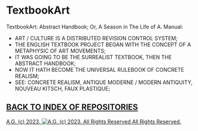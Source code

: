 TextbookArt
===========

TextbookArt: Abstract Handbook; Or, A Season in The Life of A. Manual:
* ART / CULTURE IS A DISTRIBUTED REVISION CONTROL SYSTEM;
* THE ENGLISH TEXTBOOK PROJECT BEGAN WITH THE CONCEPT OF A METAPHYSIC OF ART MOVEMENTS;
* IT WAS GOING TO BE THE SURREALIST TEXTBOOK, THEN THE ABSTRACT HANDBOOK;
* NOW IT HATH BECOME THE UNIVERSAL RULEBOOK OF CONCRETE REALISM;
* SEE: CONCRETE REALISM, ANTIQUE MODERNE / MODERN ANTIQUITY, NOUVEAU KITSCH, FAUX PLASTIQUE;

## [BACK TO INDEX OF REPOSITORIES](https://github.com/antiface/Index)

[A.G. (c) 2023. ![A.G. (c) 2023. All Rights Reserved](https://historiotheque.files.wordpress.com/2016/11/ag_signature_official_2015_50px_cropped.jpg) All Rights Reserved.](http://alexgagnon.com)

